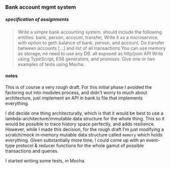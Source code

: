 


###  Bank account mgmt system

##### specification of assignments
> Write a simple bank accounting system.
> should include the following entities:
> bank, person, account, transfer,
> Write it as a microservice, with option to geth balance of bank, person, and account.  Do transfer between accounts [...]
> and list of all transactions
> You can use memory as storage, no need to use any DB.
> all exposed as http/json API
> Write using TypeScript, ES6 generators, and promises.
> Give one or two examples of tests using Mocha.



#### notes

This is of course a very rough draft.  For this initial phase I avoided the factoring out into modules process, and didn't worry to much about architecture, just implement an API in bank.ts file that implements everything.

I did decide one thing architecturally, which is that it would be best to use a lambda-architecture/immutable data structure for the whole thing.  This so it would be possible to trace history space perfectly, and adds resilience.  However, while I made this decision, for the rough draft I'm just modifying a scratch/mock in-memory mutable data structure called `memory` which holds everything.  Given substantially more time, I could come up with an event-type protocol & reducer functions for the whole gamut of possible transactions and queries.

I started writing some tests, in Mocha.
